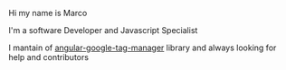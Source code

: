 Hi my name is Marco

I'm a software Developer and Javascript Specialist

I mantain of [angular-google-tag-manager](https://github.com/mzuccaroli/angular-google-tag-manager) library and always looking for help and contributors

